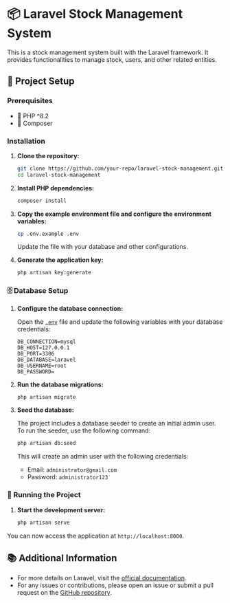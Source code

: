 # 📦 Laravel Stock Management System

This is a stock management system built with the Laravel framework. It provides functionalities to manage stock, users, and other related entities.

## 🚀 Project Setup

### Prerequisites

- 🐘 PHP ^8.2
- 🎼 Composer

### Installation

1. **Clone the repository:**

    ```sh
    git clone https://github.com/your-repo/laravel-stock-management.git
    cd laravel-stock-management
    ```

2. **Install PHP dependencies:**

    ```sh
    composer install
    ```

3. **Copy the example environment file and configure the environment variables:**

    ```sh
    cp .env.example .env
    ```

    Update the  file with your database and other configurations.

4. **Generate the application key:**


    ```sh
    php artisan key:generate
    ```

### 🗄️ Database Setup

1. **Configure the database connection:**

    Open the [`.env`](.env) file and update the following variables with your database credentials:

    ```env
    DB_CONNECTION=mysql
    DB_HOST=127.0.0.1
    DB_PORT=3306
    DB_DATABASE=laravel
    DB_USERNAME=root
    DB_PASSWORD=
    ```

2. **Run the database migrations:**

    ```sh
    php artisan migrate
    ```

3. **Seed the database:**

    The project includes a database seeder to create an initial admin user. To run the seeder, use the following command:

    ```sh
    php artisan db:seed
    ```

    This will create an admin user with the following credentials:

    - Email: `administrator@gmail.com`
    - Password: `administrator123`

### 🏃 Running the Project

1. **Start the development server:**

    ```sh
    php artisan serve
    ```

You can now access the application at `http://localhost:8000`.

## 📚 Additional Information

- For more details on Laravel, visit the [official documentation](https://laravel.com/docs).
- For any issues or contributions, please open an issue or submit a pull request on the [GitHub repository](https://github.com/your-repo/laravel-stock-management).
